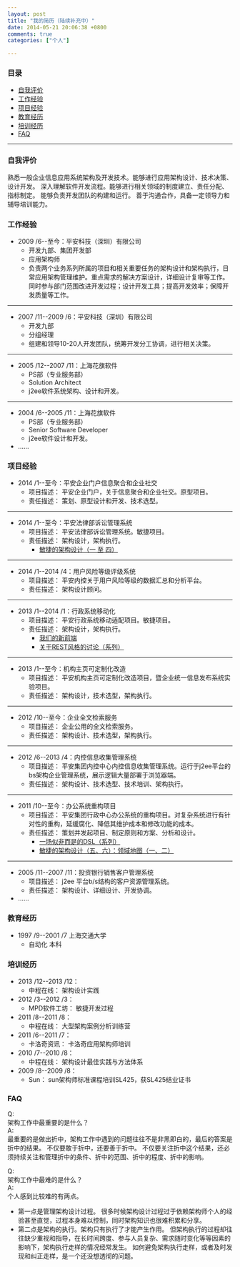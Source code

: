 ```yaml
---
layout: post
title: "我的简历（陆续补充中）"
date: 2014-05-21 20:06:38 +0800
comments: true
categories: ["个人"]

---
```

### 目录

* [自我评价](/blog/2014/05/21/resume/#1)
* [工作经验](/blog/2014/05/21/resume/#2)
* [项目经验](/blog/2014/05/21/resume/#3)
* [教育经历](/blog/2014/05/21/resume/#4)
* [培训经历](/blog/2014/05/21/resume/#5)
* [FAQ](/blog/2014/05/21/resume/#6)

<!-- more -->

---
### <a name="1"></a>自我评价

熟悉一般企业信息应用系统架构及开发技术。能够进行应用架构设计、技术决策、设计开发。
深入理解软件开发流程。能够进行相关领域的制度建立、责任分配、指标制定。
能够负责开发团队的构建和运行。
善于沟通合作，具备一定领导力和辅导培训能力。


### <a name="2"></a>工作经验

* 2009 /6--至今：平安科技（深圳）有限公司
    * 开发九部、集团开发部
    * 应用架构师
    * 负责两个业务系列所属的项目和相关重要任务的架构设计和架构执行，日常应用架构管理维护。重点需求的解决方案设计，详细设计复审等工作。
同时参与部门范围改进开发过程；设计开发工具；提高开发效率；保障开发质量等工作。
----

* 2007 /11--2009 /6：平安科技（深圳）有限公司
    * 开发九部
    * 分组经理
    * 组建和领导10-20人开发团队，统筹开发分工协调，进行相关决策。
----

* 2005 /12--2007 /11：上海花旗软件
    * PS部（专业服务部）
    * Solution Architect
    * j2ee软件系统架构、设计和开发。
----

* 2004 /6--2005 /11：上海花旗软件
    * PS部（专业服务部）
    * Senior Software Developer
    * j2ee软件设计和开发。
* ……

### <a name="3"></a>项目经验

* 2014 /1--至今：平安企业门户信息聚合和企业社交
  * 项目描述：	平安企业门户，关于信息聚合和企业社交。原型项目。
  * 责任描述：	策划、原型设计和开发、技术选型。
----
* 2014 /1--至今：平安法律部诉讼管理系统
  * 项目描述：	平安法律部诉讼管理系统。敏捷项目。
  * 责任描述：	架构设计，架构执行。
    * [敏捷的架构设计（一 至 四）](/blog/filter/filter.html?filterName=series&filterValue=%E6%95%8F%E6%8D%B7%E7%9A%84%E6%9E%B6%E6%9E%84%E8%AE%BE%E8%AE%A1&filterDes=Series%3A%20%E6%95%8F%E6%8D%B7%E7%9A%84%E6%9E%B6%E6%9E%84%E8%AE%BE%E8%AE%A1)

----
* 2014 /1--2014 /4：用户风险等级评级系统
  * 项目描述：	平安内控关于用户风险等级的数据汇总和分析平台。
  * 责任描述：	架构设计顾问。
----

* 2013 /1--2014 /1：行政系统移动化
  * 项目描述：	平安行政系统移动适配项目。敏捷项目。
  * 责任描述：	架构设计，架构执行。
    * [我们的新前端](/blog/2013/02/25/our-new-front-end/)
    * [关于REST风格的讨论（系列）](/blog/filter/filter.html?filterName=series&filterValue=%E5%85%B3%E4%BA%8EREST%E9%A3%8E%E6%A0%BC%E7%9A%84%E8%AE%A8%E8%AE%BA&filterDes=Series%3A%20%E5%85%B3%E4%BA%8EREST%E9%A3%8E%E6%A0%BC%E7%9A%84%E8%AE%A8%E8%AE%BA)
----

* 2013 /1--至今：机构主页可定制化改造
  * 项目描述：	平安机构主页可定制化改造项目，暨企业统一信息发布系统实验项目。
  * 责任描述：	架构设计，技术选型，架构执行。
----

* 2012 /10--至今：企业全文检索服务
  * 项目描述：	企业公用的全文检索服务。
  * 责任描述：	架构设计、技术选型，架构执行。
----

* 2012 /6--2013 /4：内控信息收集管理系统
  * 项目描述：	平安集团内控中心内控信息收集管理系统。运行于j2ee平台的bs架构企业管理系统，展示逻辑大量部署于浏览器端。
  * 责任描述：	架构设计、技术选型、技术培训、架构执行。
----

* 2011 /10--至今：办公系统重构项目
  * 项目描述：	平安集团行政中心办公系统的重构项目。对复杂系统进行有针对性的重构，延缓腐化、降低其维护成本和修改功能的成本。
  * 责任描述：	策划并发起项目、制定原则和方案、分析和设计。
    * [一场似非而是的DSL（系列）](/blog/filter/filter.html?filterName=series&filterValue=%E4%B8%80%E5%9C%BA%E4%BC%BC%E9%9D%9E%E8%80%8C%E6%98%AF%E7%9A%84DSL&filterDes=Series%3A%20%E4%B8%80%E5%9C%BA%E4%BC%BC%E9%9D%9E%E8%80%8C%E6%98%AF%E7%9A%84DSL)
    * [敏捷的架构设计（五、六）：领域地图（一、二）](/blog/filter/filter.html?filterName=series&filterValue=%E6%95%8F%E6%8D%B7%E7%9A%84%E6%9E%B6%E6%9E%84%E8%AE%BE%E8%AE%A1&filterDes=Series%3A%20%E6%95%8F%E6%8D%B7%E7%9A%84%E6%9E%B6%E6%9E%84%E8%AE%BE%E8%AE%A1)
----

* 2005 /11--2007 /11：投资银行销售客户管理系统
  * 项目描述：	j2ee 平台b/s结构的客户资源管理系统。
  * 责任描述：	架构设计、详细设计、开发协调。
* ……

### <a name="4"></a>教育经历

* 1997 /9--2001 /7	上海交通大学
  * 自动化	本科

### <a name="5"></a>培训经历

* 2013 /12--2013 /12：
  * 中程在线：	架构设计实践
* 2012 /3--2012 /3：
  * MPD软件工坊：	敏捷开发过程
* 2011 /8--2011 /8：
  * 中程在线：	大型架构案例分析训练营
* 2011 /6--2011 /7：
  * 卡洛奇资讯：	卡洛奇应用架构师培训
* 2010 /7--2010 /8：
  * 中程在线：	架构设计最佳实践与方法体系
* 2009 /8--2009 /8：
  * Sun：	sun架构师标准课程培训SL425，获SL425结业证书

### <a name="6"></a>FAQ

Q:  
架构工作中最重要的是什么？  
A:  
最重要的是做出折中，架构工作中遇到的问题往往不是非黑即白的，最后的答案是折中的结果。
不仅要敢于折中，还要善于折中。
不仅要关注折中这个结果，还必须持续关注和管理折中的条件、折中的范围、折中的程度、折中的影响。



Q:  
架构工作中最难的是什么？  
A:  
个人感到比较难的有两点。  
* 第一点是管理架构设计过程。
  很多时候架构设计过程过于依赖架构师个人的经验甚至直觉，过程本身难以控制，同时架构知识也很难积累和分享。  
* 第二点是架构的执行。架构只有执行了才能产生作用。
  但架构执行的过程却往往缺少重视和指导，在长时间跨度、参与人员复杂、需求随时变化等等因素的影响下，架构执行走样的情况经常发生。
  如何避免架构执行走样，或者及时发现和纠正走样，是一个还没想透彻的问题。
